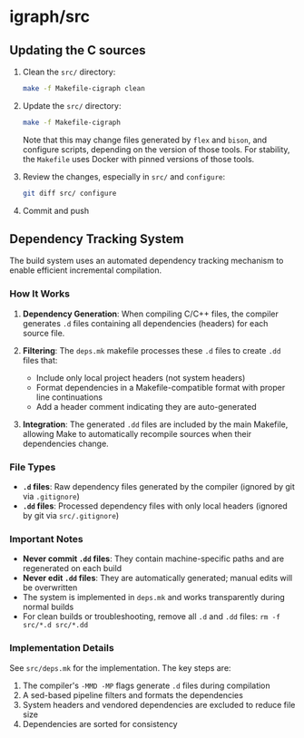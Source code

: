 # igraph/src

## Updating the C sources

1. Clean the `src/` directory:

    ```sh
    make -f Makefile-cigraph clean
    ```

2. Update the `src/` directory:

    ```sh
    make -f Makefile-cigraph
    ```

    Note that this may change files generated by `flex` and `bison`, and configure scripts, depending on the version of those tools.
    For stability, the `Makefile` uses Docker with pinned versions of those tools.

3. Review the changes, especially in `src/` and `configure`:

    ```sh
    git diff src/ configure
    ```

4. Commit and push

## Dependency Tracking System

The build system uses an automated dependency tracking mechanism to enable efficient incremental compilation.

### How It Works

1. **Dependency Generation**: When compiling C/C++ files, the compiler generates `.d` files containing all dependencies (headers) for each source file.

2. **Filtering**: The `deps.mk` makefile processes these `.d` files to create `.dd` files that:
   - Include only local project headers (not system headers)
   - Format dependencies in a Makefile-compatible format with proper line continuations
   - Add a header comment indicating they are auto-generated

3. **Integration**: The generated `.dd` files are included by the main Makefile, allowing Make to automatically recompile sources when their dependencies change.

### File Types

- **`.d` files**: Raw dependency files generated by the compiler (ignored by git via `.gitignore`)
- **`.dd` files**: Processed dependency files with only local headers (ignored by git via `src/.gitignore`)

### Important Notes

- **Never commit `.dd` files**: They contain machine-specific paths and are regenerated on each build
- **Never edit `.dd` files**: They are automatically generated; manual edits will be overwritten
- The system is implemented in `deps.mk` and works transparently during normal builds
- For clean builds or troubleshooting, remove all `.d` and `.dd` files: `rm -f src/*.d src/*.dd`

### Implementation Details

See `src/deps.mk` for the implementation. The key steps are:

1. The compiler's `-MMD -MP` flags generate `.d` files during compilation
2. A sed-based pipeline filters and formats the dependencies
3. System headers and vendored dependencies are excluded to reduce file size
4. Dependencies are sorted for consistency
